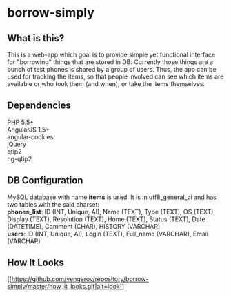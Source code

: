 borrow-simply
=============

What is this?
-----
This is a web-app which goal is to provide simple yet functional interface for "borrowing" things that are stored in DB.
Currently those things are a bunch of test phones is shared by a group of users. Thus, the app can be used for tracking the items, so that people involved can see which items are available or who took them (and when), or take the items themselves.

Dependencies
-----
PHP 5.5+  
AngularJS 1.5+  
angular-cookies  
jQuery  
qtip2  
ng-qtip2  

DB Configuration
-----
MySQL database with name **items** is used. It is in utf8_general_ci and has two tables with the said charset:  
**phones_list**: ID (INT, Unique, AI), Name (TEXT), Type (TEXT), OS (TEXT), Display (TEXT), Resolution (TEXT), Home (TEXT), Status (TEXT), Date (DATETIME), Comment (CHAR), HISTORY (VARCHAR)  
**users**: ID (INT, Unique, AI), Login (TEXT), Full_name (VARCHAR), Email (VARCHAR)

How It Looks
-----
[[https://github.com/vengerov/repository/borrow-simply/master/how_it_looks.gif|alt=look]]
